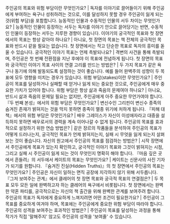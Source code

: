 주인공의 목표와 위험 부담이란 무엇인가요?	| 독자를 이야기로 끌어들이기 위해 주인공에게 부여하는 욕구나 성취하려는 것으로, 이를 달성하지 못할 경우 주인공이 잃게 되는 것(위험 부담)을 포함합니다.
능동적인 인물과 수동적인 인물의 서두 차이는 무엇인가요?	| 능동적인 인물이 등장하는 서두는 독자를 이야기 안으로 끌어당기는 반면, 수동적인 인물이 등장하는 서두는 지루한 경향이 있습니다.
이야기의 궁극적인 목표와 첫 장면에서의 목표는 항상 같아야 하나요?	| 아니요, 첫 장면의 목표는 책 전체의 궁극적인 목표와 반드시 같을 필요는 없습니다. 첫 장면에서는 작고 단순한 목표로 독자의 흥미를 돋울 수 있습니다.
궁극적인 이야기 목표는 언제 촉발되나요?	| 격변의 사건을 통해 촉발되며, 주인공은 첫 번째 전환점을 지난 후에야 이 목표에 전념하게 됩니다.
첫 장면의 목표와 궁극적인 이야기 목표 사이의 연결 고리를 만드는 방법은?	| 두 가지 목표가 같은 욕구나 동기에 의해 발동되도록 설정하는 것이 좋습니다. 예를 들어 완벽주의 성향이 두 목표에 모두 영향을 미치는 경우가 있습니다.
위험 부담(stakes)이란 무엇인가요?	| 주인공이 목표를 달성하거나 실패할 때 얻거나 잃게 되는 중요한 것으로, 주인공에게 매우 중요한 가치가 있어야 합니다.
위험 부담은 항상 삶과 죽음의 문제여야 하나요?	| 아니요, 반드시 삶과 죽음의 문제일 필요는 없지만, 주인공에게 아주 중요한 무언가여야 합니다.
『두 번째 본성』에서의 위험 부담은 무엇인가요?	| 변신수인 그리핀이 변신수 종족의 숨겨진 존재가 밝혀지는 것을 막지 못하면 종족이 멸종 위기에 처하게 됩니다.
『피해 대책』에서의 위험 부담은 무엇인가요?	| 배우 그레이스가 자신이 이성애자라고 대중을 설득하지 못하면 배우로서의 경력을 계속 이어나갈 수 없게 됩니다.
주인공의 목표를 효과적으로 설정하기 위한 연습 방법은?	| 같은 장르의 작품들을 분석하여 주인공의 목표가 어떻게 드러나는지, 궁극적인 목표가 언제 밝혀지는지, 실패 시 무엇을 잃게 되는지 살펴보는 것이 좋습니다.
자신의 원고에서 주인공의 목표를 점검하는 방법은?	| 시작 장면에서 주인공에게 목표가 있는지 확인하고, 궁극적인 이야기 목표와 그것이 밝혀지는 시점, 그리고 실패 시 주인공이 잃게 되는 것이 무엇인지 명확히 해야 합니다.
『마음 깊은 곳에서 흔들려』의 서두에서 케이트의 목표는 무엇인가요?	| 케이트는 신문사의 사진 기자가 되기를 원합니다.
『숨겨진 진실(Hidden Truths)』의 첫 장면에서 주인공의 목표는 무엇인가요?	| 주인공은 자신이 일하는 면직 공장에 지각하지 않기 위해 서두릅니다.
『그저 보여주는 관계』에서 클레어의 첫 장면 목표와 궁극적 목표의 연결점은?	| 두 목표 모두 모든 일에 완벽하고자 하는 클레어의 욕구에서 비롯됩니다. 첫 장면에서는 완벽한 약혼 파티를, 궁극적으로는 자신의 책 출간을 위해 완벽한 관계를 보여주려 합니다.
주인공의 목표가 독자에게 중요하게 느껴지려면 어떤 조건이 필요한가요?	| 주인공이 그 목표를 중요하게 여겨야 하며, 목표에는 주인공에게 중요한 위험 부담이 따라야 합니다.
주인공의 성격을 보여주는 효과적인 방법은?	| 주인공이 목표를 달성하는 과정을 통해 작가가 직접 '말해주지' 않고도 주인공의 성격을 '보여줄' 수 있습니다.